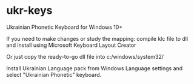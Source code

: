 # ukr-keys
Ukrainian Phonetic Keyboard for Windows 10+

If you need to make changes or study the mapping: compile klc file to dll and install using Microsoft Keyboard Layout Creator

Or just copy the ready-to-go dll file into c:/windows/system32/

Install Ukrainian Language pack from Windows Language settings and select "Ukrainian Phonetic" keyboard.
